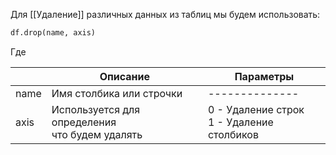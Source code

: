 
Для [[Удаление]] различных данных из таблиц мы будем использовать:
```python
df.drop(name, axis)
```
Где

|      | Описание                                          | Параметры                                    |
| ---- | ------------------------------------------------- | -------------------------------------------- |
| name | Имя столбика или строчки                          | --------------                               |
| axis | Используется для определения<br>что будем удалять | 0 - Удаление строк<br>1 - Удаление столбиков |
